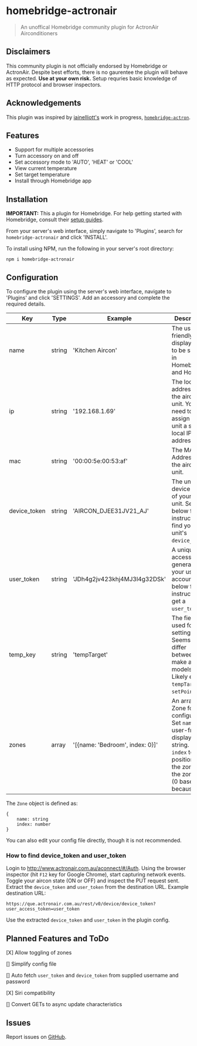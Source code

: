 # homebridge-actronair

> An unoffical Homebridge community plugin for ActronAir Airconditioners

## Disclaimers

This community plugin is not officially endorsed by Homebridge or ActronAir. Despite best efforts, there is no gaurentee the plugin will behave as expected. **Use at your own risk.**
Setup requries basic knowledge of HTTP protocol and browser inspectors.

## Acknowledgements

This plugin was inspired by [iainelliott's](https://github.com/iainelliott) work in progress, [`homebridge-actron`](https://www.npmjs.com/package/homebridge-actron).

## Features

- Support for multiple accessories
- Turn accessory on and off
- Set accessory mode to 'AUTO', 'HEAT' or 'COOL'
- View current temperature
- Set target temperature
- Install through Homebridge app

## Installation

**IMPORTANT:** This a plugin for Homebridge. For help getting started with Homebridge, consult their [setup guides](https://github.com/homebridge/homebridge/wiki).

From your server's web interface, simply navigate to 'Plugins', search for `homebridge-actronair` and click 'INSTALL'.

To install using NPM, run the following in your server's root directory:

```
npm i homebridge-actronair
```

## Configuration

To configure the plugin using the server's web interface, navigate to 'Plugins' and click 'SETTINGS'. Add an accessory and complete the required details.

| Key          | Type   | Example                         | Description                                                                                                                                                            |
| ------------ | ------ | ------------------------------- | ---------------------------------------------------------------------------------------------------------------------------------------------------------------------- |
| name         | string | 'Kitchen Aircon'                | The user-friendly display name to be shown in Homebridge and Home.                                                                                                     |
| ip           | string | '192.168.1.69'                  | The local IP address of the aircon unit. You will need to assign your unit a static local IP address.                                                                  |
| mac          | string | '00:00:5e:00:53:af'             | The MAC Address of the aircon unit.                                                                                                                                    |
| device_token | string | 'AIRCON_DJEE31JV21_AJ'          | The unique device token of your aircon unit. See below for instruction to find your unit's `device_token`.                                                             |
| user_token   | string | 'JDh4g2jv423khj4MJ3l4g32DSk'    | A unique access token generated for your user account. See below for instruction to get a `user_token`.                                                                |
| temp_key     | string | 'tempTarget'                    | The field used for setting temp. Seems to differ between make and models. Likely either `tempTarget` or `setPoint`.                                                    |
| zones        | array  | '[{name: 'Bedroom', index: 0}]' | An array of Zone for configuration. Set `name` to a user-friendly display name string. Set `index` to the position of the zone in the zones list (0 based because JS). |

The `Zone` object is defined as:

```
{
    name: string
    index: number
}
```

You can also edit your config file directly, though it is not recommended.

### How to find device_token and user_token

Login to http://www.actronair.com.au/aconnect/#/Auth. Using the browser inspector (hit `F12` key for Google Chrome), start capturing network events. Toggle your aircon state (ON or OFF) and inspect the PUT request sent. Extract the `device_token` and `user_token` from the destination URL. Example destination URL:

```
https://que.actronair.com.au/rest/v0/device/device_token?user_access_token=user_token
```

Use the extracted `device_token` and `user_token` in the plugin config.

## Planned Features and ToDo

[X] Allow toggling of zones

[] Simplify config file

[] Auto fetch `user_token` and `device_token` from supplied username and password

[X] Siri compatibility

[] Convert GETs to async update characteristics

## Issues

Report issues on [GitHub](https://github.com/Snakey42069/homebridge-actronair/issues).
